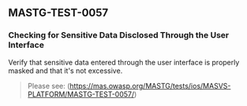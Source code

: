 ##  MASTG-TEST-0057

### Checking for Sensitive Data Disclosed Through the User Interface

Verify that sensitive data entered through the user interface is properly masked and that it's not excessive.

> Please see: (https://mas.owasp.org/MASTG/tests/ios/MASVS-PLATFORM/MASTG-TEST-0057/)